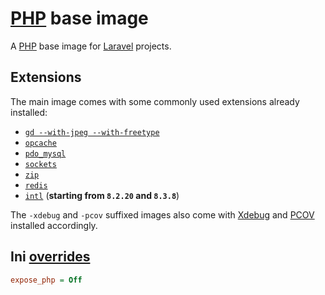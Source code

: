 # [PHP](https://hub.docker.com/r/lynxsolutions/php) base image
A [PHP](https://php.net) base image for [Laravel](https://laravel.com) projects.

## Extensions
The main image comes with some commonly used extensions already installed:
- [`gd --with-jpeg --with-freetype`](https://www.php.net/manual/en/book.image.php)
- [`opcache`](https://www.php.net/manual/en/book.opcache.php)
- [`pdo_mysql`](https://www.php.net/manual/en/ref.pdo-mysql.php)
- [`sockets`](https://www.php.net/manual/en/book.sockets.php)
- [`zip`](https://www.php.net/manual/en/book.zip.php)
- [`redis`](https://github.com/phpredis/phpredis/)
- [`intl`](https://www.php.net/manual/en/book.intl.php) (**starting from `8.2.20` and `8.3.8`**)

The `-xdebug` and `-pcov` suffixed images also come with [Xdebug](https://xdebug.org) and [PCOV](https://github.com/krakjoe/pcov) installed accordingly.

## Ini [overrides](conf.d/php.overrides.ini)
```ini
expose_php = Off
```
